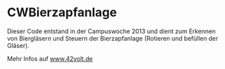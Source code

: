 CWBierzapfanlage
================

Dieser Code entstand in der Campuswoche 2013 und dient zum Erkennen von Biergläsern und Steuern der Bierzapfanlage (Rotieren und befüllen der Gläser). 

Mehr Infos auf www.42volt.de 
